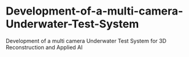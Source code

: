 # Development-of-a-multi-camera-Underwater-Test-System
Development of a multi camera Underwater Test System for 3D Reconstruction and Applied AI
